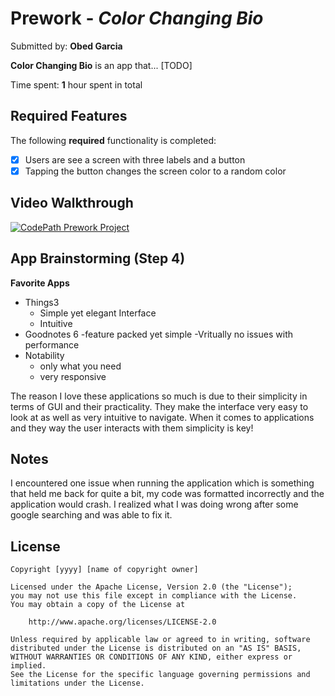 # Prework - *Color Changing Bio*

Submitted by: **Obed Garcia**

**Color Changing Bio** is an app that... [TODO] 

Time spent: **1** hour spent in total

## Required Features

The following **required** functionality is completed:

- [x] Users are see a screen with three labels and a button
- [x] Tapping the button changes the screen color to a random color
 
## Video Walkthrough
[![CodePath Prework Project](https://img.youtube.com/vi/PlZLSYigLBQ/0.jpg)](https://www.youtube.com/watch?v=PlZLSYigLBQ)


## App Brainstorming (Step 4)
**Favorite Apps**
- Things3
    - Simple yet elegant Interface
    - Intuitive
- Goodnotes 6
    -feature packed yet simple
    -Vritually no issues with performance
- Notability
    - only what you need
    - very responsive

The reason I love these applications so much is due to their simplicity in terms of GUI and their practicality. They make the interface very easy to look at as well as very intuitive to navigate. When it comes to applications and they way the user interacts with them simplicity is key! 
## Notes
I encountered one issue when running the application which is something that held me back for quite a bit, my code was formatted incorrectly and the application would crash. I realized what I was doing wrong after some google searching and was able to fix it.

## License

    Copyright [yyyy] [name of copyright owner]

    Licensed under the Apache License, Version 2.0 (the "License");
    you may not use this file except in compliance with the License.
    You may obtain a copy of the License at

        http://www.apache.org/licenses/LICENSE-2.0

    Unless required by applicable law or agreed to in writing, software
    distributed under the License is distributed on an "AS IS" BASIS,
    WITHOUT WARRANTIES OR CONDITIONS OF ANY KIND, either express or implied.
    See the License for the specific language governing permissions and
    limitations under the License.
